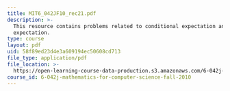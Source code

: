 ```yaml
---
title: MIT6_042JF10_rec21.pdf
description: >-
  This resource contains problems related to conditional expectation and total
  expectation. 
type: course
layout: pdf
uid: 58f89ed23d4e3a609194ec50608cd713
file_type: application/pdf
file_location: >-
  https://open-learning-course-data-production.s3.amazonaws.com/6-042j-mathematics-for-computer-science-fall-2010/58f89ed23d4e3a609194ec50608cd713_MIT6_042JF10_rec21.pdf
course_id: 6-042j-mathematics-for-computer-science-fall-2010
---
```

